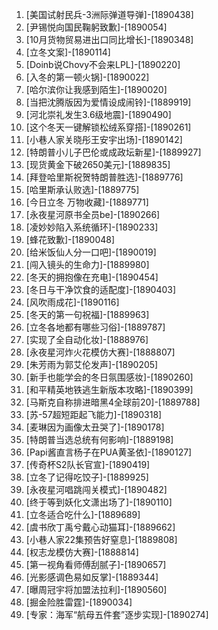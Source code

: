 
1. [美国试射民兵-3洲际弹道导弹]-[1890438]
1. [尹锡悦向国民鞠躬致歉]-[1890054]
1. [10月货物贸易进出口同比增长]-[1890348]
1. [立冬文案]-[1890114]
1. [Doinb说Chovy不会来LPL]-[1890220]
1. [入冬的第一顿火锅]-[1890022]
1. [哈尔滨你让我感到陌生]-[1890020]
1. [当把沈腾版因为爱情设成闹铃]-[1889919]
1. [河北崇礼发生3.6级地震]-[1890490]
1. [这个冬天一键解锁松绒系穿搭]-[1890261]
1. [小巷人家关晓彤王安宇出场]-[1890142]
1. [特朗普小儿子巴伦或成政坛新星]-[1889927]
1. [现货黄金下破2650美元]-[1889835]
1. [拜登哈里斯祝贺特朗普胜选]-[1889776]
1. [哈里斯承认败选]-[1889775]
1. [今日立冬 万物收藏]-[1889771]
1. [永夜星河原书全员be]-[1890266]
1. [凌妙妙陷入系统循环]-[1890233]
1. [蜂花致歉]-[1890048]
1. [给米饭仙人分一口吧]-[1890019]
1. [闯入镜头的生命力]-[1889980]
1. [冬天的拥抱像在充电]-[1890454]
1. [冬日与干净饮食的适配度]-[1890403]
1. [风吹雨成花]-[1890116]
1. [冬天的第一句祝福]-[1889963]
1. [立冬各地都有哪些习俗]-[1889787]
1. [实现了全自动化妆]-[1888976]
1. [永夜星河炸火花模仿大赛]-[1888807]
1. [朱芳雨为郭艾伦发声]-[1890205]
1. [新手也能学会的冬日氛围感妆]-[1890260]
1. [和平精英地铁逃生新版本攻略]-[1890399]
1. [马斯克自称排进暗黑4全球前20]-[1889788]
1. [苏-57超短距起飞能力]-[1890318]
1. [麦琳因为画像太丑哭了]-[1890178]
1. [特朗普当选总统有何影响]-[1889198]
1. [Papi酱直言杨子在PUA黄圣依]-[1890127]
1. [传奇杯S2队长官宣]-[1890419]
1. [立冬了记得吃饺子]-[1889925]
1. [永夜星河唱跳闯关模式]-[1890482]
1. [终于等到妖化文潇出场了]-[1890110]
1. [立冬适合吃什么]-[1889689]
1. [虞书欣丁禹兮戴心动猫耳]-[1889662]
1. [小巷人家22集预告好窒息]-[1889808]
1. [权志龙模仿大赛]-[1888814]
1. [第一视角看师傅刮腻子]-[1890657]
1. [光影感调色易如反掌]-[1889344]
1. [曝周冠宇将加盟法拉利]-[1890560]
1. [掘金险胜雷霆]-[1890034]
1. [专家：海军“航母五件套”逐步实现]-[1890274]